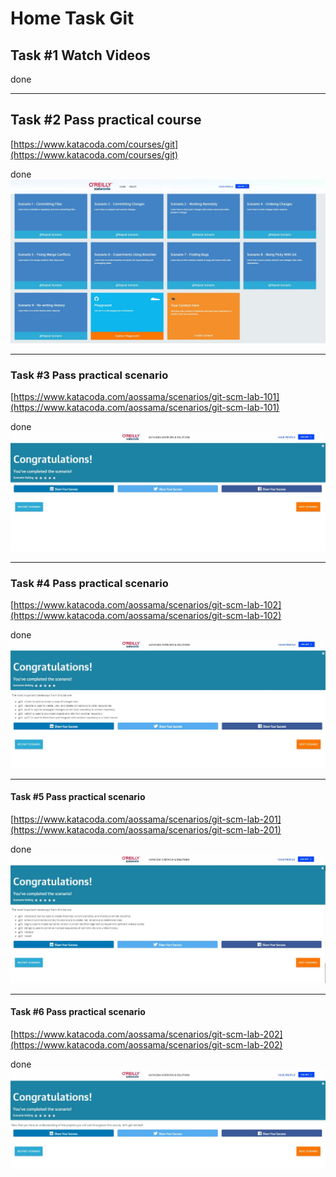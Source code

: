 # Home Task Git

## Task #1 Watch Videos
done<br/>
***

## Task #2 Pass practical course
[https://www.katacoda.com/courses/git](https://www.katacoda.com/courses/git)

done
![done](./Pics/Task2.jpg)

***

### Task #3 Pass practical scenario 
[https://www.katacoda.com/aossama/scenarios/git-scm-lab-101](https://www.katacoda.com/aossama/scenarios/git-scm-lab-101)

done
![done](./Pics/Task3.jpg)

___
### Task #4 Pass practical scenario 
[https://www.katacoda.com/aossama/scenarios/git-scm-lab-102](https://www.katacoda.com/aossama/scenarios/git-scm-lab-102)

done
![done](./Pics/Task4.jpg)

---
#### Task #5 Pass practical scenario 
[https://www.katacoda.com/aossama/scenarios/git-scm-lab-201](https://www.katacoda.com/aossama/scenarios/git-scm-lab-201)

done
![done](./Pics/Task5.jpg)

---
#### Task #6 Pass practical scenario 
[https://www.katacoda.com/aossama/scenarios/git-scm-lab-202](https://www.katacoda.com/aossama/scenarios/git-scm-lab-202)

done
![done](./Pics/Task6.jpg)
